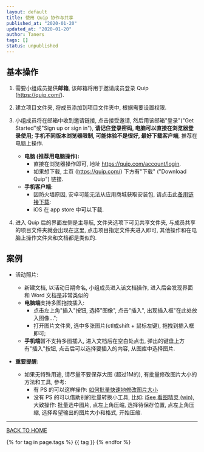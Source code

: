 ```yaml
---
layout: default
title: 使用 Quip 协作与共享
published_at: "2020-01-20"
updated_at: "2020-01-20"
author: Taners
tags: []
status: unpublished
---
```


## 基本操作
1. 需要小组成员提供**邮箱**, 该邮箱将用于邀请成员登录 Quip (https://quip.com/).

2. 建立项目文件夹, 将成员添加到项目文件夹中, 根据需要设置权限.

3. 小组成员将在邮箱中收到邀请链接, 点击接受邀请, 然后用该邮箱"登录"("Get Started"或"Sign up or sign in"), **请记住登录密码, 电脑可以直接在浏览器登录使用; 手机不同版本浏览器限制, 可能体验不是很好, 最好下载客户端**, 推荐在电脑上操作.
    - **电脑 (推荐用电脑操作):**
        - 直接在浏览器操作即可, 地址 https://quip.com/account/login.
        - 如果想下载, 主页 (https://quip.com/) 下方有"下载" ("Download Quip") 链接.
    - **手机客户端:**
        - 因防火墙原因, 安卓可能无法从应用商城获取安装包, 请点击此[备用链接下载](https://github.com/tane-rs/tane-rs.github.io/raw/master/tools/apk/quip-7-1-2.apk): 
        - iOS 在 app store 中可以下载.


4. 进入 Quip 后的界面左侧是主导航, 文件夹选项下可见共享文件夹, 与成员共享的项目文件夹就会出现在这里, 点击项目指定文件夹进入即可, 其他操作和在电脑上操作文件夹和文档都是类似的.

## 案例
- 活动照片:
    - 新建文档, 以活动日期命名, 小组成员进入该文档操作, 进入后会发现界面和 Word 文档是非常类似的
    - **电脑端**支持多图拖拽插入:
        - 点击左上角"插入"按钮, 选择"图像", 点击"插入", 出现插入框"在此处放入图像...";
        - 打开图片文件夹, 选中多张图片(ctl或shift + 鼠标左键), 拖拽到插入框即可;
    - **手机端**暂不支持多图插入, 进入文档后在空白处点击, 弹出的键盘上方有"插入"按钮, 点击后可以选择要插入的内容, 从图库中选择图片. 

- **重要提醒**:
    - 如果无特殊用途, 请尽量不要保存大图 (超过1M的), 有批量修改图片大小的方法和工具, 参考:
        - 有 PS 的可以这样操作: [如何批量快速地修改图片大小](https://jingyan.baidu.com/article/11c17a2cc93bc4f446e39d35.html)
        - 没有 PS 的可以借助别的批量转换小工具, 比如: [iSee 看图精灵 (win)](https://www.rz520.com/baidu/691.html#download_addr), 大致操作: 批量选中图片, 点左上角压缩, 选择待保存位置, 点左上角压缩, 选择希望输出的图片大小和格式, 开始压缩.





---
[BACK TO HOME](https://tane-rs.github.io)

{% for tag in page.tags %}
  {{ tag }}
{% endfor %}